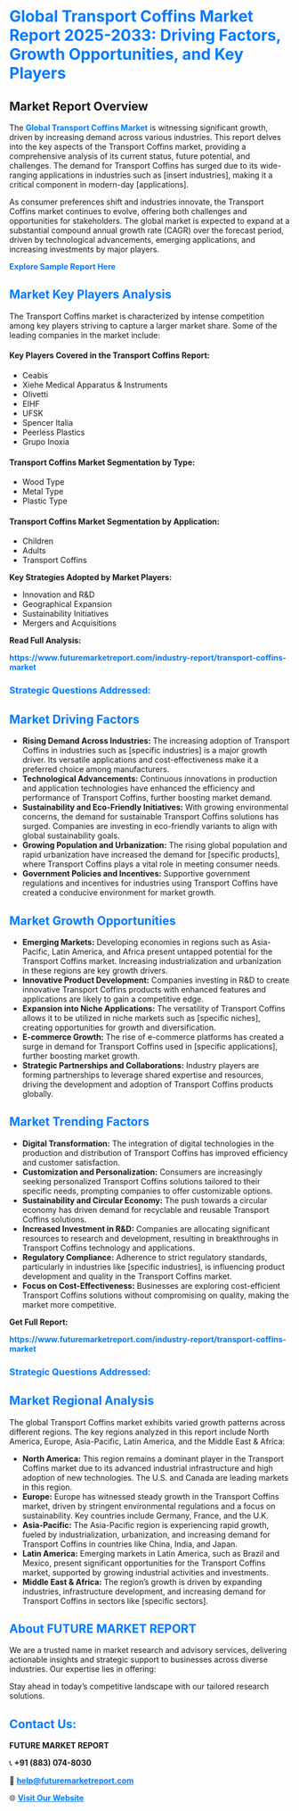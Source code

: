 <h1 style="color: #007BFF;">Global Transport Coffins Market Report 2025-2033: Driving Factors, Growth Opportunities, and Key Players</h1>

<section id="overview">
<h2>Market Report Overview</h2>
<p>The <a href="https://www.futuremarketreport.com/industry-report/transport-coffins-market" style="color: #007BFF; text-decoration: none;"><strong>Global Transport Coffins Market</strong></a> is witnessing significant growth, driven by increasing demand across various industries. This report delves into the key aspects of the Transport Coffins market, providing a comprehensive analysis of its current status, future potential, and challenges. The demand for Transport Coffins has surged due to its wide-ranging applications in industries such as [insert industries], making it a critical component in modern-day [applications].</p>
<p>As consumer preferences shift and industries innovate, the Transport Coffins market continues to evolve, offering both challenges and opportunities for stakeholders. The global market is expected to expand at a substantial compound annual growth rate (CAGR) over the forecast period, driven by technological advancements, emerging applications, and increasing investments by major players.</p>
</section>

<section id="overview">
<p><a href="https://www.futuremarketreport.com/request-sample/reportId=113398" style="color: #007BFF; text-decoration: none;"><strong>Explore Sample Report Here</strong></a></p>
</section>

<section id="key-players">
<h2 style="color: #007BFF;">Market Key Players Analysis</h2>
<p>The Transport Coffins market is characterized by intense competition among key players striving to capture a larger market share. Some of the leading companies in the market include:</p>
<h4>Key Players Covered in the Transport Coffins Report:</h4>
<ul><li>Ceabis</li><li>Xiehe Medical Apparatus &amp; Instruments</li><li>Olivetti</li><li>EIHF</li><li>UFSK</li><li>Spencer Italia</li><li>Peerless Plastics</li><li>Grupo Inoxia</li></ul>
<h4>Transport Coffins Market Segmentation by Type:</h4>
<ul><li>Wood Type</li><li>Metal Type</li><li>Plastic Type</li></ul>

<h4>Transport Coffins Market Segmentation by Application:</h4>
<ul><li>Children</li><li>Adults</li><li>Transport Coffins</li></ul>
<p><strong>Key Strategies Adopted by Market Players:</strong></p>
<ul>
<li>Innovation and R&D</li>
<li>Geographical Expansion</li>
<li>Sustainability Initiatives</li>
<li>Mergers and Acquisitions</li>
</ul>
</section>

<section>
<p><strong>Read Full Analysis: </strong></p><a href="https://www.futuremarketreport.com/industry-report/transport-coffins-market" style="color: #007BFF; text-decoration: none;"><strong>https://www.futuremarketreport.com/industry-report/transport-coffins-market</strong></a>
<h3 style="color: #007BFF;">Strategic Questions Addressed:</h3>
</section>

<section id="driving-factors">
<h2 style="color: #007BFF;">Market Driving Factors</h2>
<ul>
<li><strong>Rising Demand Across Industries:</strong> The increasing adoption of Transport Coffins in industries such as [specific industries] is a major growth driver. Its versatile applications and cost-effectiveness make it a preferred choice among manufacturers.</li>
<li><strong>Technological Advancements:</strong> Continuous innovations in production and application technologies have enhanced the efficiency and performance of Transport Coffins, further boosting market demand.</li>
<li><strong>Sustainability and Eco-Friendly Initiatives:</strong> With growing environmental concerns, the demand for sustainable Transport Coffins solutions has surged. Companies are investing in eco-friendly variants to align with global sustainability goals.</li>
<li><strong>Growing Population and Urbanization:</strong> The rising global population and rapid urbanization have increased the demand for [specific products], where Transport Coffins plays a vital role in meeting consumer needs.</li>
<li><strong>Government Policies and Incentives:</strong> Supportive government regulations and incentives for industries using Transport Coffins have created a conducive environment for market growth.</li>
</ul>
</section>

<section id="growth-opportunities">
<h2 style="color: #007BFF;">Market Growth Opportunities</h2>
<ul>
<li><strong>Emerging Markets:</strong> Developing economies in regions such as Asia-Pacific, Latin America, and Africa present untapped potential for the Transport Coffins market. Increasing industrialization and urbanization in these regions are key growth drivers.</li>
<li><strong>Innovative Product Development:</strong> Companies investing in R&D to create innovative Transport Coffins products with enhanced features and applications are likely to gain a competitive edge.</li>
<li><strong>Expansion into Niche Applications:</strong> The versatility of Transport Coffins allows it to be utilized in niche markets such as [specific niches], creating opportunities for growth and diversification.</li>
<li><strong>E-commerce Growth:</strong> The rise of e-commerce platforms has created a surge in demand for Transport Coffins used in [specific applications], further boosting market growth.</li>
<li><strong>Strategic Partnerships and Collaborations:</strong> Industry players are forming partnerships to leverage shared expertise and resources, driving the development and adoption of Transport Coffins products globally.</li>
</ul>
</section>

<section id="trending-factors">
<h2 style="color: #007BFF;">Market Trending Factors</h2>
<ul>
<li><strong>Digital Transformation:</strong> The integration of digital technologies in the production and distribution of Transport Coffins has improved efficiency and customer satisfaction.</li>
<li><strong>Customization and Personalization:</strong> Consumers are increasingly seeking personalized Transport Coffins solutions tailored to their specific needs, prompting companies to offer customizable options.</li>
<li><strong>Sustainability and Circular Economy:</strong> The push towards a circular economy has driven demand for recyclable and reusable Transport Coffins solutions.</li>
<li><strong>Increased Investment in R&D:</strong> Companies are allocating significant resources to research and development, resulting in breakthroughs in Transport Coffins technology and applications.</li>
<li><strong>Regulatory Compliance:</strong> Adherence to strict regulatory standards, particularly in industries like [specific industries], is influencing product development and quality in the Transport Coffins market.</li>
<li><strong>Focus on Cost-Effectiveness:</strong> Businesses are exploring cost-efficient Transport Coffins solutions without compromising on quality, making the market more competitive.</li>
</ul>
</section>

<section>
<p><strong>Get Full Report: </strong></p><a href="https://www.futuremarketreport.com/industry-report/transport-coffins-market" style="color: #007BFF; text-decoration: none;"><strong>https://www.futuremarketreport.com/industry-report/transport-coffins-market</strong></a>
<h3 style="color: #007BFF;">Strategic Questions Addressed:</h3>
</section>


<section id="regional-analysis">
<h2 style="color: #007BFF;">Market Regional Analysis</h2>
<p>The global Transport Coffins market exhibits varied growth patterns across different regions. The key regions analyzed in this report include North America, Europe, Asia-Pacific, Latin America, and the Middle East & Africa:</p>
<ul>
<li><strong>North America:</strong> This region remains a dominant player in the Transport Coffins market due to its advanced industrial infrastructure and high adoption of new technologies. The U.S. and Canada are leading markets in this region.</li>
<li><strong>Europe:</strong> Europe has witnessed steady growth in the Transport Coffins market, driven by stringent environmental regulations and a focus on sustainability. Key countries include Germany, France, and the U.K.</li>
<li><strong>Asia-Pacific:</strong> The Asia-Pacific region is experiencing rapid growth, fueled by industrialization, urbanization, and increasing demand for Transport Coffins in countries like China, India, and Japan.</li>
<li><strong>Latin America:</strong> Emerging markets in Latin America, such as Brazil and Mexico, present significant opportunities for the Transport Coffins market, supported by growing industrial activities and investments.</li>
<li><strong>Middle East & Africa:</strong> The region’s growth is driven by expanding industries, infrastructure development, and increasing demand for Transport Coffins in sectors like [specific sectors].</li>
</ul>
</section>

<footer>
<h2 style="color: #007BFF;">About FUTURE MARKET REPORT</h2>
<p>We are a trusted name in market research and advisory services, delivering actionable insights and strategic support to businesses across diverse industries. Our expertise lies in offering:</p>

<p>Stay ahead in today’s competitive landscape with our tailored research solutions.</p>

<h2 style="color: #007BFF;">Contact Us:</h2>
<p><strong>FUTURE MARKET REPORT</strong></p>
<p>📞 <strong>+91 (883) 074-8030</strong></p>
<p>📧 <strong><a href="mailto:help@futuremarketreport.com" style="color: #007BFF;">help@futuremarketreport.com</a></strong></p>
<p>🌐 <strong><a href="https://www.futuremarketreport.com/" style="color: #007BFF;">Visit Our Website</a></strong></p>
</footer>
